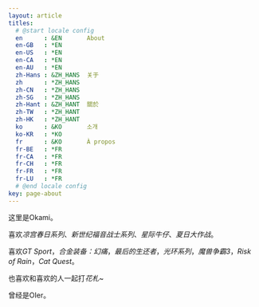 ```yaml
---
layout: article
titles:
  # @start locale config
  en      : &EN       About
  en-GB   : *EN
  en-US   : *EN
  en-CA   : *EN
  en-AU   : *EN
  zh-Hans : &ZH_HANS  关于
  zh      : *ZH_HANS
  zh-CN   : *ZH_HANS
  zh-SG   : *ZH_HANS
  zh-Hant : &ZH_HANT  關於
  zh-TW   : *ZH_HANT
  zh-HK   : *ZH_HANT
  ko      : &KO       소개
  ko-KR   : *KO
  fr      : &KO       À propos
  fr-BE   : *FR
  fr-CA   : *FR
  fr-CH   : *FR
  fr-FR   : *FR
  fr-LU   : *FR
  # @end locale config
key: page-about
---
```


这里是Okami。

喜欢*凉宫春日系列*、*新世纪福音战士系列*、*星际牛仔*、*夏日大作战*。

喜欢*GT Sport*，*合金装备：幻痛*，*最后的生还者*，*光环系列*，*魔兽争霸3*，*Risk of Rain*，*Cat Quest*。

也喜欢和喜欢的人一起打*花札*~

曾经是OIer。